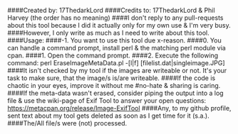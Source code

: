 ####Created by: 17ThedarkLord
####Credits to: 17ThedarkLord & Phil Harvey (the order has no meaning)
####I don't reply to any pull-requests about this tool because I did it actually only for my own use & I'm very busy.
####However, I only write as much as I need to write about this tool.
####Usage:
####-1. You want to use this tool due x-reason.
####0. You can handle a command prompt, install perl & the matching perl module via cpan.
####1. Open the command prompt.
####2. Execute the following command: perl EraseImageMetaData.pl -[l|f] [filelist.dat|singleimage.JPG]
####It isn't checked by my tool if the images are writeable or not. It's your task to make sure, that the image/s is/are writeable.
####If the code is chaotic in your eyes, improve it without me #no-hate & sharing is caring.
####If the meta-data wasn't erased, consider piping the output into a log file & use the wiki-page of Exif Tool to answer your open questions: https://metacpan.org/release/Image-ExifTool
####Any, to my github profile, sent text about my tool gets deleted as soon as I get time for it (s.a.).
####The/All file/s were (not) processed.
